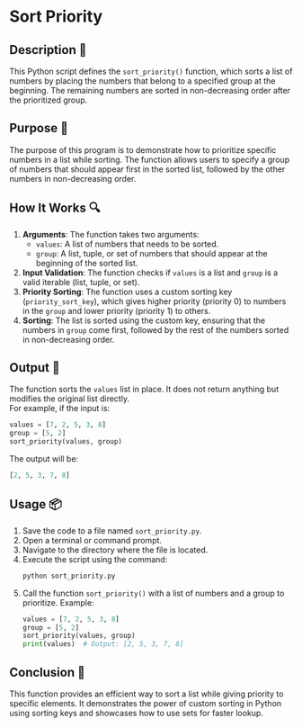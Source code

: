 # Sort Priority

## Description 📝

This Python script defines the `sort_priority()` function, which sorts a list of numbers by placing the numbers that belong to a specified group at the beginning.
The remaining numbers are sorted in non-decreasing order after the prioritized group.

## Purpose 🎯

The purpose of this program is to demonstrate how to prioritize specific numbers in a list while sorting.
The function allows users to specify a group of numbers that should appear first in the sorted list, followed by the other numbers in non-decreasing order.

## How It Works 🔍

1. **Arguments**: The function takes two arguments:
    - `values`: A list of numbers that needs to be sorted.
    - `group`: A list, tuple, or set of numbers that should appear at the beginning of the sorted list.
2. **Input Validation**: The function checks if `values` is a list and `group` is a valid iterable (list, tuple, or set).
3. **Priority Sorting**: The function uses a custom sorting key (`priority_sort_key`), which gives higher priority (priority 0) to numbers in the `group` and lower priority (priority 1) to others.
4. **Sorting**: The list is sorted using the custom key, ensuring that the numbers in `group` come first, followed by the rest of the numbers sorted in non-decreasing order.

## Output 📜

The function sorts the `values` list in place.
It does not return anything but modifies the original list directly.  
For example, if the input is:

```python
values = [7, 2, 5, 3, 8]
group = [5, 2]
sort_priority(values, group)
```

The output will be:

```python
[2, 5, 3, 7, 8]
```

## Usage 📦

1. Save the code to a file named `sort_priority.py`.
2. Open a terminal or command prompt.
3. Navigate to the directory where the file is located.
4. Execute the script using the command:
    ```python
    python sort_priority.py
    ```
5. Call the function `sort_priority()` with a list of numbers and a group to prioritize.
   Example:
    ```python
    values = [7, 2, 5, 3, 8]
    group = [5, 2]
    sort_priority(values, group)
    print(values)  # Output: [2, 5, 3, 7, 8]
    ```

## Conclusion 🚀

This function provides an efficient way to sort a list while giving priority to specific elements.
It demonstrates the power of custom sorting in Python using sorting keys and showcases how to use sets for faster lookup.
